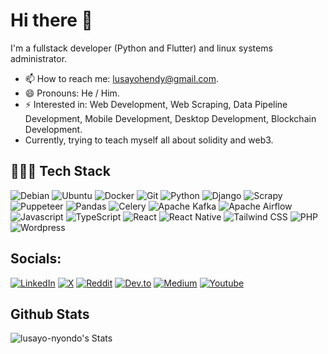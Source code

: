 # Hi there 👋
I'm a fullstack developer (Python and Flutter) and linux systems administrator.

- 📫 How to reach me: lusayohendy@gmail.com.
- 😄 Pronouns: He / Him.
- ⚡ Interested in: Web Development, Web Scraping, Data Pipeline Development, Mobile Development, Desktop Development, Blockchain Development.
- Currently, trying to teach myself all about solidity and web3.

## 👩🏾‍💻 Tech Stack 

![Debian](https://img.shields.io/badge/Debian-%2315803D.svg?logo=Debian&logoColor=white)
![Ubuntu](https://img.shields.io/badge/Ubuntu-%2315803D.svg?logo=Ubuntu&logoColor=white)
![Docker](https://img.shields.io/badge/Docker-%2315803D.svg?logo=Docker&logoColor=white)
![Git](https://img.shields.io/badge/Git-%2315803D.svg?logo=Git&logoColor=white)
![Python](https://img.shields.io/badge/Python-%2315803D.svg?logo=Python&logoColor=white)
![Django](https://img.shields.io/badge/Django-%2315803D.svg?logo=Django&logoColor=white)
![Scrapy](https://img.shields.io/badge/Scrapy-%2315803D.svg?logo=Scrapy&logoColor=white)
![Puppeteer](https://img.shields.io/badge/Puppeteer-%2315803D.svg?logo=Puppeteer&logoColor=white)
![Pandas](https://img.shields.io/badge/Pandas-%2315803D.svg?logo=Pandas&logoColor=white)
![Celery](https://img.shields.io/badge/Celery-%2315803D.svg?logo=Celery&logoColor=white)
![Apache Kafka](https://img.shields.io/badge/Apache%20Kafka-%2315803D.svg?logo=Apache%20Kafka)
![Apache Airflow](https://img.shields.io/badge/Apache%20Airflow-%2315803D.svg?logo=Apache%20Airflow)
![Javascript](https://img.shields.io/badge/Javascript-%2315803D.svg?logo=Javascript&logoColor=white)
![TypeScript](https://img.shields.io/badge/TypeScript-%2315803D.svg?logo=TypeScript&logoColor=white)
![React](https://img.shields.io/badge/React-%2315803D.svg?logo=React&logoColor=white)
![React Native](https://img.shields.io/badge/React%20Native-%2315803D.svg?logo=React%20Native&logoColor=white)
![Tailwind CSS](https://img.shields.io/badge/Tailwind%20CSS-%2315803D.svg?logo=Tailwind%20CSS&logoColor=white)
![PHP](https://img.shields.io/badge/PHP-%2315803D.svg?logo=PHP&logoColor=white)
![Wordpress](https://img.shields.io/badge/Wordpress-%2315803D.svg?logo=Wordpress)

## Socials:
[![LinkedIn](https://img.shields.io/badge/LinkedIn-%230077B5.svg?logo=linkedin&logoColor=white)](https://www.linkedin.com/in/lusayo-nyondo-932a6117b/)
[![X](https://img.shields.io/badge/X-black.svg?logo=X&logoColor=white)](https://x.com/lusayo_ny)
[![Reddit](https://img.shields.io/badge/Reddit-%23FF4500.svg?logo=Reddit&logoColor=white)](https://reddit.com/users/lusayo_ny)
[![Dev.to](https://img.shields.io/badge/Dev.to-black.svg?logo=Dev.to&logoColor=white)](https://dev.to/lusayo_ny)
[![Medium](https://img.shields.io/badge/Medium-black.svg?logo=Medium&logoColor=white)](https://medium.com/@lusayo-nyondo)
[![Youtube](https://img.shields.io/badge/Youtube-red.svg?logo=Youtube&logoColor=white)](https://youtube.com/@project_sayo)

## Github Stats
![lusayo-nyondo's Stats](https://github-readme-stats.vercel.app/api?username=lusayo-nyondo&theme=vue-dark&show_icons=true&hide_border=true&count_private=true)
